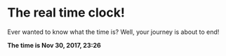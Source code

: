 # The real time clock!

Ever wanted to know what the time is? Well, your journey is about to end!

**The time is Nov 30, 2017, 23:26**